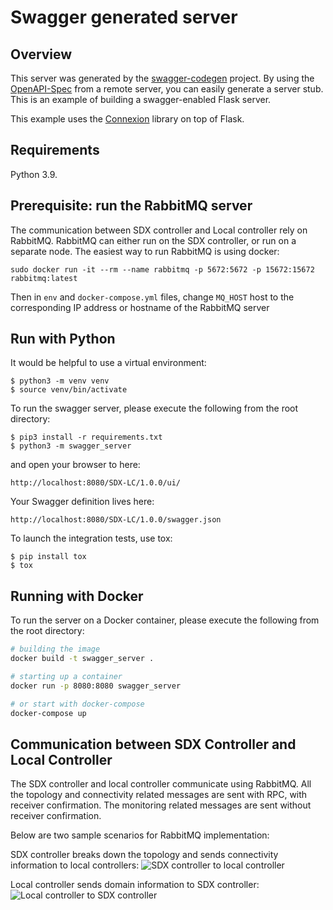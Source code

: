 # Swagger generated server

## Overview
This server was generated by the [swagger-codegen](https://github.com/swagger-api/swagger-codegen) project. By using the
[OpenAPI-Spec](https://github.com/swagger-api/swagger-core/wiki) from a remote server, you can easily generate a server stub.  This
is an example of building a swagger-enabled Flask server.

This example uses the [Connexion](https://github.com/zalando/connexion) library on top of Flask.

## Requirements

Python 3.9.

## Prerequisite: run the RabbitMQ server
The communication between SDX controller and Local controller rely on RabbitMQ. RabbitMQ can either run on the SDX controller, or run on a separate node. The easiest way to run RabbitMQ is using docker:

```
sudo docker run -it --rm --name rabbitmq -p 5672:5672 -p 15672:15672 rabbitmq:latest
```

Then in `env` and `docker-compose.yml` files, change `MQ_HOST` host to the corresponding IP address or hostname of the RabbitMQ server

## Run with Python

It would be helpful to use a virtual environment:

```console
$ python3 -m venv venv
$ source venv/bin/activate
```

To run the swagger server, please execute the following from the root directory:

```console
$ pip3 install -r requirements.txt
$ python3 -m swagger_server
```

and open your browser to here:

```
http://localhost:8080/SDX-LC/1.0.0/ui/
```

Your Swagger definition lives here:

```
http://localhost:8080/SDX-LC/1.0.0/swagger.json
```

To launch the integration tests, use tox:

```console
$ pip install tox
$ tox
```

## Running with Docker

To run the server on a Docker container, please execute the following from the root directory:

```bash
# building the image
docker build -t swagger_server .

# starting up a container
docker run -p 8080:8080 swagger_server

# or start with docker-compose
docker-compose up
```

## Communication between SDX Controller and Local Controller

The SDX controller and local controller communicate using RabbitMQ. All the topology and connectivity related messages are sent with RPC, with receiver confirmation. The monitoring related messages are sent without receiver confirmation.

Below are two sample scenarios for RabbitMQ implementation:

SDX controller breaks down the topology and sends connectivity information to local controllers:
![SDX controller to local controller](https://user-images.githubusercontent.com/29924060/139590360-d6c9aaef-e9ba-4c32-a8f9-7a0644b4b35f.jpg)

Local controller sends domain information to SDX controller:
![Local controller to SDX controller](https://user-images.githubusercontent.com/29924060/139590365-361b4f46-984c-4ab6-8d47-83c9c362910b.jpg)
